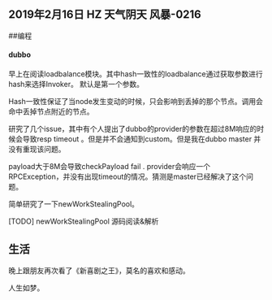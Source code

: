 ## 2019年2月16日 HZ 天气阴天  风暴-0216


##编程

#### dubbo 

早上在阅读loadbalance模块。其中hash一致性的loadbalance通过获取参数进行hash来选择Invoker。 默认是第一个参数。

Hash一致性保证了当node发生变动的时候，只会影响到丢掉的那个节点。调用会命中丢掉节点附近的节点。

研究了几个issue，其中有个人提出了dubbo的provider的参数在超过8M响应的时候会导致resp timeout 。但是并不会通知到custom。但是我在dubbo master 并没有重现该问题。

payload大于8M会导致checkPayload fail . provider会响应一个RPCException，并没有出现timeout的情况。猜测是master已经解决了这个问题。

简单研究了一下newWorkStealingPool。

[TODO]  newWorkStealingPool 源码阅读&解析 


## 生活

晚上跟朋友再次看了《新喜剧之王》，莫名的喜欢和感动。 

人生如梦。